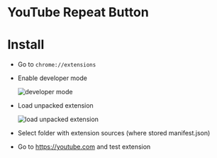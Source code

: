 # YouTube Repeat Button

# Install

- Go to `chrome://extensions`
- Enable developer mode

  ![developer mode](https://www.howtogeek.com/wp-content/uploads/2016/09/dev-mode-1-650x332.png)

- Load unpacked extension

  ![load unpacked extension](https://developer.chrome.com/static/images/app_codelab/load-unpacked-extensions.gif)

- Select folder with extension sources (where stored manifest.json)
- Go to https://youtube.com and test extension
